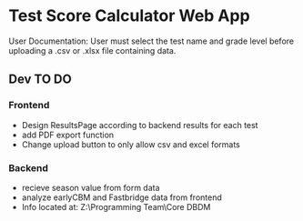 # Test Score Calculator Web App
User Documentation:
    User must select the test name and grade level before uploading a .csv or .xlsx file containing data. 

## **Dev TO DO**
### Frontend
* Design ResultsPage according to backend results for each test
* add PDF export function
* Change upload button to only allow csv and excel formats

### Backend
* recieve season value from form data
* analyze earlyCBM and Fastbridge data from frontend
* Info located at: Z:\Programming Team\Core DBDM

